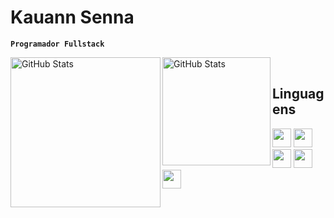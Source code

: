 
 # Kauann Senna

 **`Programador Fullstack`**
 
 <div>
   <p>
   <img 
     align="left" 
     alt="GitHub Stats" 
     height="240"  
     src="https://github-readme-stats.vercel.app/api?username=Ksenn0&show_icons=true&theme=tokyonight&include_all_commits=true&locale=pt-br"/>
 <img 
      align="left" 
      alt="GitHub Stats" 
      height="173" 
      src="https://github-readme-stats.vercel.app/api/top-langs/?username=Ksenn0&theme=tokyonight&layout=compact&custom_title=Tecnologias&langs_count=9"/></p>
  <br>
</div>
<div>
 
## Linguagens

 <img height=30 widith=30 src="https://cdn.jsdelivr.net/gh/devicons/devicon@latest/icons/html5/html5-original-wordmark.svg">
 <img height=30 widith=30 src="https://cdn.jsdelivr.net/gh/devicons/devicon@latest/icons/css3/css3-original-wordmark.svg">
 <img height=30 widith=30 src="https://cdn.jsdelivr.net/gh/devicons/devicon@latest/icons/javascript/javascript-original.svg">
 <img height=30 widith=30 src="https://cdn.jsdelivr.net/gh/devicons/devicon@latest/icons/python/python-original.svg">
 <img height=30 widith=30 src="https://cdn.jsdelivr.net/gh/devicons/devicon@latest/icons/cplusplus/cplusplus-original.svg">
 
</div>
